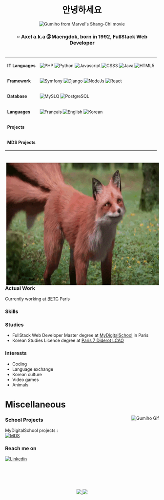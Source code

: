 <div align="center">

# 안녕하세요 
    
    
![Gumiho from Marvel's Shang-Chi movie](./assets/167483635019151515.gif)
    
    
### ~ Axel a.k.a @Maengdok, born in 1992, FullStack Web Developer 
    
</div>

# 

<table>
<tr>
<td>
    <p><strong>IT Languages</strong></p>
</td>
<td>
            
![PHP](https://img.shields.io/badge/PHP-777BB4?style=for-the-badge&logo=php&logoColor=white)
![Python](https://img.shields.io/badge/Python-3776AB?style=for-the-badge&logo=python&logoColor=white)
![Javascript](https://img.shields.io/badge/JavaScript-323330?style=for-the-badge&logo=javascript&logoColor=F7DF1E)
![CSS3](https://img.shields.io/badge/CSS3-1572B6?style=for-the-badge&logo=css3&logoColor=white)
![Java](https://img.shields.io/badge/Java-ED8B00?style=for-the-badge&logo=java&logoColor=white)
![HTML5](https://img.shields.io/badge/HTML5-E34F26?style=for-the-badge&logo=html5&logoColor=white)
            
</td>
</tr>
<tr>
<td>
    <p><strong>Framework</strong></p>
</td>
<td>

![Symfony](https://img.shields.io/badge/Symfony-%2300843e.svg?style=for-the-badge&logo=symfony&logoColor=white)
![Django](https://img.shields.io/badge/Django-092E20?style=for-the-badge&logo=django&logoColor=white)
![NodeJs](https://img.shields.io/badge/Node.js-43853D?style=for-the-badge&logo=node.js&logoColor=white)
![React](https://img.shields.io/badge/React-20232A?style=for-the-badge&logo=react&logoColor=61DAFB)
    
</td>
</tr>
<tr>
<td>
    <p><strong>Database</strong></p>
</td>
<td>

![MySLQ](https://img.shields.io/badge/MySQL-00000F?style=for-the-badge&logo=mysql&logoColor=white)
![PostgreSQL](https://img.shields.io/badge/PostgreSQL-316192?style=for-the-badge&logo=postgresql&logoColor=white)
    
</td>
</tr>
    
<tr>
<td>
    <p><strong>Languages</strong></p>
</td>
<td>

![Français](https://img.shields.io/badge/%F0%9F%87%AB%F0%9F%87%B7-Fran%C3%A7ais-%23ee2436?style=for-the-badge&labelColor=%23001d96)
![English](https://img.shields.io/badge/%F0%9F%87%BA%F0%9F%87%B8-English-%23b41c31?style=for-the-badge&labelColor=%233c3b6e)
![Korean](https://img.shields.io/badge/%F0%9F%87%B0%F0%9F%87%B7-%ED%95%9C%EA%B5%AD%EC%96%B4-%23013378?style=for-the-badge&labelColor=%23c62631)
    
</td>
</tr>
    
<tr>
<td>
    <p><strong>Projects</strong></p>
</td>
    
<td>

</td>
</tr>
    
<tr>
<td>
    <p><strong>MDS Projects</strong></p>
</td>
    
<td>

</td>
</tr>

</table>


# 

<img height="400" width="500" alt="GIF" align="right" src="./assets/fb2e19611a734e3abe483195ab7fb3c0.gif">

### Actual Work
Currently working at [BETC](https://betc.com/fr/) Paris

### Skills


### Studies
- FullStack Web Developer Master degree at [MyDigitalSchool](https://www.mydigitalschool.com/) in Paris
- Korean Studies Licence degree at [Paris 7 Diderot LCAO](https://u-paris.fr/lcao/en/)


### Interests
- Coding
- Language exchange
- Korean culture
- Video games
- Animals


# Miscellaneous

<img alt="Gumiho Gif" align="right" src="./assets/gumiho.gif">

### School Projects

MyDigitalSchool projects : <br />
[![MDS](https://img.shields.io/badge/MDS-Organization-100000?style=for-the-badge&logo=github&logoColor=white)](https://github.com/orgs/Axel-Pion-MDS/repositories)

### Reach me on

[![Linkedin](https://img.shields.io/badge/LinkedIn-0077B5?style=for-the-badge&logo=linkedin&logoColor=white)](https://www.linkedin.com/in/axelpion/)
<br />
<br />
<br />
<br />

# 

<div align="center"> 
    <a href="https://github.com/anuraghazra/github-readme-stats"> 
        <img src="https://github-readme-stats.vercel.app/api?username=Maengdok&&show_icons=true&theme=dracula"/>
    </a>
    <a href="https://github.com/anuraghazra/github-readme-stats">
        <img src="https://github-readme-stats.vercel.app/api/top-langs/?username=Maengdok&theme=dracula"/>
    </a>
</div>
  

<!---
Maengdok/Maengdok is a ✨ special ✨ repository because its `README.md` (this file) appears on your GitHub profile.
You can click the Preview link to take a look at your changes.
--->
